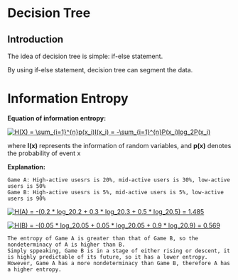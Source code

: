 # Decision Tree

## Introduction
The idea of decision tree is simple: if-else statement.

By using if-else statement, decision tree can segment the data.

# Information Entropy

**Equation of information entropy:**

<a href="https://www.codecogs.com/eqnedit.php?latex=H(X)&space;=&space;\sum_{i=1}^{n}p(x_i)I(x_i)&space;=&space;-\sum_{i=1}^{n}P(x_i)log_2P(x_i)" target="_blank"><img src="https://latex.codecogs.com/gif.latex?H(X)&space;=&space;\sum_{i=1}^{n}p(x_i)I(x_i)&space;=&space;-\sum_{i=1}^{n}P(x_i)log_2P(x_i)" title="H(X) = \sum_{i=1}^{n}p(x_i)I(x_i) = -\sum_{i=1}^{n}P(x_i)log_2P(x_i)" /></a>

where **I(x)** represents the information of random variables, and **p(x)** denotes the probability of event x

**Explanation:**

```
Game A: High-active usesrs is 20%, mid-active users is 30%, low-active users is 50%
Game B: High-active usesrs is 5%, mid-active users is 5%, low-active users is 90%
```

<a href="https://www.codecogs.com/eqnedit.php?latex=H(A)&space;=&space;-(0.2&space;*&space;log_20.2&space;&plus;&space;0.3&space;*&space;log_20.3&space;&plus;&space;0.5&space;*&space;log_20.5)&space;=&space;1.485" target="_blank"><img src="https://latex.codecogs.com/gif.latex?H(A)&space;=&space;-(0.2&space;*&space;log_20.2&space;&plus;&space;0.3&space;*&space;log_20.3&space;&plus;&space;0.5&space;*&space;log_20.5)&space;=&space;1.485" title="H(A) = -(0.2 * log_20.2 + 0.3 * log_20.3 + 0.5 * log_20.5) = 1.485" /></a>

<a href="https://www.codecogs.com/eqnedit.php?latex=H(B)&space;=&space;-(0.05&space;*&space;log_20.05&space;&plus;&space;0.05&space;*&space;log_20.05&space;&plus;&space;0.9&space;*&space;log_20.9)&space;=&space;0.569" target="_blank"><img src="https://latex.codecogs.com/gif.latex?H(B)&space;=&space;-(0.05&space;*&space;log_20.05&space;&plus;&space;0.05&space;*&space;log_20.05&space;&plus;&space;0.9&space;*&space;log_20.9)&space;=&space;0.569" title="H(B) = -(0.05 * log_20.05 + 0.05 * log_20.05 + 0.9 * log_20.9) = 0.569" /></a>

```
The entropy of Game A is greater than that of Game B, so the nondeterminacy of A is higher than B. 
Simply sppeaking, Game B is in a stage of either rising or descent, it is highly predictable of its future, so it has a lower entropy.
However, Game A has a more nondeterminacy than Game B, therefore A has a higher entropy.
```

